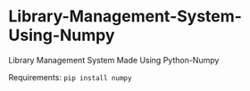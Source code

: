 # Library-Management-System-Using-Numpy
Library Management System Made Using Python-Numpy

Requirements:
<code>pip install numpy</code>
